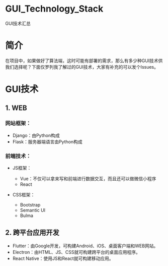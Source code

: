 # GUI_Technology_Stack
GUI技术汇总
# 简介

​	在项目中，如果做好了算法端，这时可能有部署的需求，那么有多少种GUI技术供我们选择呢？下面仅罗列我了解过的GUI技术，大家有补充的可以发个Issues。

# GUI技术

## 1. WEB

### 网站框架：

- Django：由Python构成
- Flask：服务器端语言由Python构成

### 前端技术：

- JS框架：
  - Vue：不仅可以拿来写和前端进行数据交互，而且还可以做微信小程序
  - React

- CSS框架：
  - Bootstrap
  - Semantic UI
  - Bulma

## 2. 跨平台应用开发

- Flutter：由Google开发，可构建Android、iOS、桌面客户端和WEB网站。
- Electron：由HTML、JS、CSS就可构建跨平台的桌面应用程序。
- React Native：使用JS和React就可构建移动应用。
